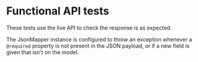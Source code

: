 # Functional API tests

These tests use the live API to check the response is as expected.

The JsonMapper instance is configured to throw an exception whenever a
`@required` property is not present in the JSON payload, or if a new field is
given that isn't on the model.
